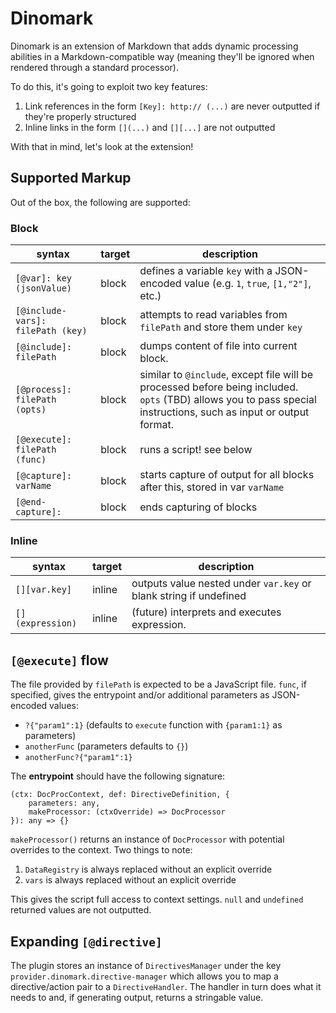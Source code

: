 # Dinomark

Dinomark is an extension of Markdown that adds dynamic processing abilities in a Markdown-compatible way (meaning they'll be ignored when rendered through a standard processor).

To do this, it's going to exploit two key features:

1. Link references in the form `[Key]: http:// (...)` are never outputted if they're properly structured
2. Inline links in the form `[](...)` and `[][...]` are not outputted

With that in mind, let's look at the extension!

## Supported Markup

Out of the box, the following are supported:

### Block

|syntax                       |target |description
|---                          |---    |---
|`[@var]: key (jsonValue)`    |block  |defines a variable `key` with a JSON-encoded value (e.g. `1`, `true`, `[1,"2"]`, etc.)
|`[@include-vars]: filePath (key)` |block  |attempts to read variables from `filePath` and store them under `key`
|`[@include]: filePath`       |block  |dumps content of file into current block.
|`[@process]: filePath (opts)`|block  |similar to `@include`, except file will be processed before being included. `opts` (TBD) allows you to pass special instructions, such as input or output format.
|`[@execute]: filePath (func)`|block  |runs a script! see below
|`[@capture]: varName`        |block  |starts capture of output for all blocks after this, stored in var `varName`
|`[@end-capture]:`            |block  |ends capturing of blocks 

### Inline

|syntax                       |target |description
|---                          |---    |---
|`[][var.key]`                |inline |outputs value nested under `var.key` or blank string if undefined
|`[](expression)`             |inline |(future) interprets and executes expression.

## `[@execute]` flow

The file provided by `filePath` is expected to be a JavaScript file. `func`, if specified, gives the entrypoint and/or additional parameters as JSON-encoded values:

- `?{"param1":1}` (defaults to `execute` function with `{param1:1}` as parameters)
- `anotherFunc` (parameters defaults to `{}`)
- `anotherFunc?{"param1":1}`

The **entrypoint** should have the following signature:

```
(ctx: DocProcContext, def: DirectiveDefinition, {
    parameters: any,
    makeProcessor: (ctxOverride) => DocProcessor
}): any => {}
```

`makeProcessor()` returns an instance of `DocProcessor` with potential overrides to the context. Two things to note:

1. `DataRegistry` is always replaced without an explicit override
2. `vars` is always replaced without an explicit override

This gives the script full access to context settings. `null` and `undefined` returned values are not outputted.

## Expanding `[@directive]`

The plugin stores an instance of `DirectivesManager` under the key `provider.dinomark.directive-manager` which allows you to map a directive/action pair to a `DirectiveHandler`. The handler in turn does what it needs to and, if generating output, returns a stringable value.